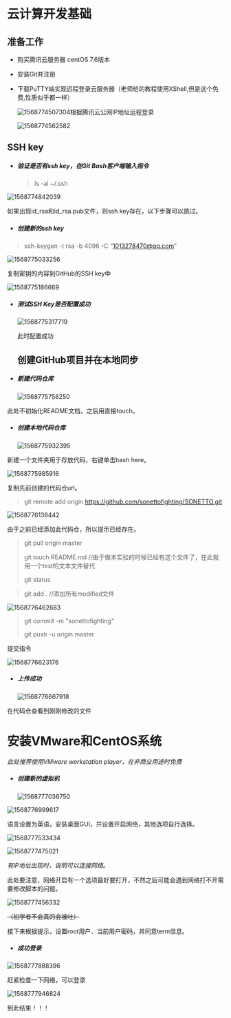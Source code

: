 # 云计算开发基础

## 准备工作

- 购买腾讯云服务器 centOS 7.6版本

  [腾讯云学生计划]: https://cloud.tencent.com/act/campus

- 安装Git并注册

  [Git]: https://git-scm.com/downloads

- 下载PuTTY端实现远程登录云服务器（老师给的教程使用XShell,但是这个免费,性质似乎都一样）

  [PuTTY]: https://www.putty.org/

  ![1568774507304](https://github.com/sonettofighting/SONETTO/blob/master/imgs/1568774507304.png)根据腾讯云公网IP地址远程登录

  ![1568774562582](https://github.com/sonettofighting/SONETTO/blob/master/imgs/1568774562582.png)

  

## SSH key

- ##### 验证是否有ssh key，在Git Bash客户端输入指令

  > ls -al ~/.ssh

![1568774842039](https://github.com/sonettofighting/SONETTO/blob/master/imgs/1568774842039.png)

如果出现id_rsa和id_rsa.pub文件，则ssh key存在，以下步骤可以跳过。

- ##### 创建新的ssh key

> ssh-keygen -t rsa -b 4096 -C “1013278470@qq.com”

![1568775033256](https://github.com/sonettofighting/SONETTO/blob/master/imgs/1568775033256.png)

复制密钥的内容到GitHub的SSH key中

[GitHub]: https://github.com/settings/keys

![1568775186669](https://github.com/sonettofighting/SONETTO/blob/master/imgs/1568775186669.png)

- ##### 测试SSH Key是否配置成功

  ![1568775317719](https://github.com/sonettofighting/SONETTO/blob/master/imgs/1568775317719.png)

  此时配置成功

  ## 创建GitHub项目并在本地同步

- ##### 新建代码仓库

  ![1568775758250](https://github.com/sonettofighting/SONETTO/blob/master/imgs/1568775758250.png)

此处不初始化README文档，之后用直接touch。

- ##### 创建本地代码仓库

  ![1568775932395](https://github.com/sonettofighting/SONETTO/blob/master/imgs/1568775932395.png)

新建一个文件夹用于存放代码，右键单击bash here。

![1568775985916](https://github.com/sonettofighting/SONETTO/blob/master/imgs/1568775985916.png)

复制先前创建的代码仓url。

> git remote add origin https://github.com/sonettofighting/SONETTO.git

![1568776138442](https://github.com/sonettofighting/SONETTO/blob/master/imgs/1568776138442.png)

由于之前已经添加此代码仓，所以提示已经存在。

> git pull origin master
>
> git touch README.md //由于做本实验的时候已经有这个文件了，在此就用一个test的文本文件替代
>
> git status 

> git add . //添加所有modified文件

![1568776462683](https://github.com/sonettofighting/SONETTO/blob/master/imgs/1568776462683.png)

>  git commit -m "sonettofighting"
>
> git push -u origin master

提交指令

![1568776623176](https://github.com/sonettofighting/SONETTO/blob/master/imgs/1568776623176.png)

- ##### 上传成功

  ![1568776667918](https://github.com/sonettofighting/SONETTO/blob/master/imgs/1568776667918.png)

在代码仓查看到刚刚修改的文件

# 安装VMware和CentOS系统

*此处推荐使用VMware workstation player，在非商业用途时免费* 

[VMware]: https://www.vmware.com/products/workstation-player/workstation-player-evaluation.html
[CentOS]: https://www.centos.org/

- ##### 创建新的虚拟机

  ![1568777036750](https://github.com/sonettofighting/SONETTO/blob/master/imgs/1568777036750.png)

![1568776999617](https://github.com/sonettofighting/SONETTO/blob/master/imgs/1568776999617.png)

语言设置为英语，安装桌面GUI，并设置开启网络，其他选项自行选择。

![1568777533434](https://github.com/sonettofighting/SONETTO/blob/master/imgs/1568777533434.png)

![1568777475021](https://github.com/sonettofighting/SONETTO/blob/master/imgs/1568777475021.png)

*有IP地址出现时，说明可以连接网络。*

此处要注意，网络开启有一个选项最好要打开，不然之后可能会遇到网络打不开需要修改脚本的问题。

![1568777456332](https://github.com/sonettofighting/SONETTO/blob/master/imgs/1568777456332.png)

~~（初学者不会真的会被吐）~~

接下来根据提示，设置root用户、当前用户密码，并同意term信息。

- ##### 成功登录

![1568777888396](https://github.com/sonettofighting/SONETTO/blob/master/imgs/1568777888396.png)

赶紧检查一下网络，可以登录

![1568777946824](https://github.com/sonettofighting/SONETTO/blob/master/imgs/1568777946824.png)

到此结束！！！
